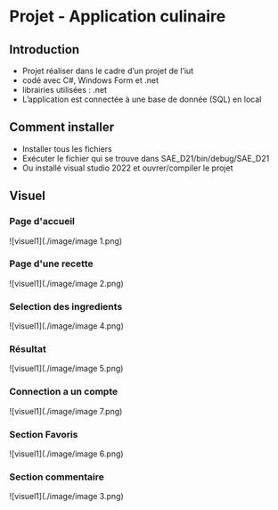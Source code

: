 # Projet - Application culinaire

## Introduction
- Projet réaliser dans le cadre d’un projet de l’iut
- codé avec C#, Windows Form et .net
- librairies utilisées : .net
- L’application est connectée à une base de donnée (SQL) en local


## Comment installer
- Installer tous les fichiers
- Exécuter le fichier qui se trouve dans SAE_D21/bin/debug/SAE_D21
- Ou installé visual studio 2022 et ouvrer/compiler le projet



## Visuel
### Page d'accueil

![visuel1](./image/image 1.png)

### Page d'une recette

![visuel1](./image/image 2.png)

### Selection des ingredients

![visuel1](./image/image 4.png)

### Résultat

![visuel1](./image/image 5.png)

### Connection a un compte

![visuel1](./image/image 7.png)

### Section Favoris

![visuel1](./image/image 6.png)

### Section commentaire

![visuel1](./image/image 3.png)


